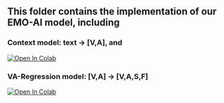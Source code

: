 ## This folder contains the implementation of our EMO-AI model, including


### Context model: text -> [V,A], and
 
<a target="_blank" id="bt" href = "https://colab.research.google.com/github/Kelvinthedrugger/-AI-/blob/main/emo_nbs/CODE_EXAMPLE_TO_PUSH/EMO_AI_context_model/Gradual_unfreeze_example.ipynb">
<!---the image--->
<img src="https://colab.research.google.com/assets/colab-badge.svg" alt="Open In Colab">
</a>
 
  
   
### VA-Regression model: [V,A] -> [V,A,S,F]

 
 
<a target="_blank" id="bt" href = "https://colab.research.google.com/github/Kelvinthedrugger/-AI-/blob/main/emo_nbs/CODE_EXAMPLE_TO_PUSH/EMO_AI_VA_Regression_model/tf_only_FINISH_UNFREEZE_ALL_SEGTEXT_Gradual_unfreeze_Modularized_RN_THIS_ON_PLURK_NEW_arch_1_works_fix_data.ipynb">
<!---the image--->
<img src="https://colab.research.google.com/assets/colab-badge.svg" alt="Open In Colab">
</a>
 
  


